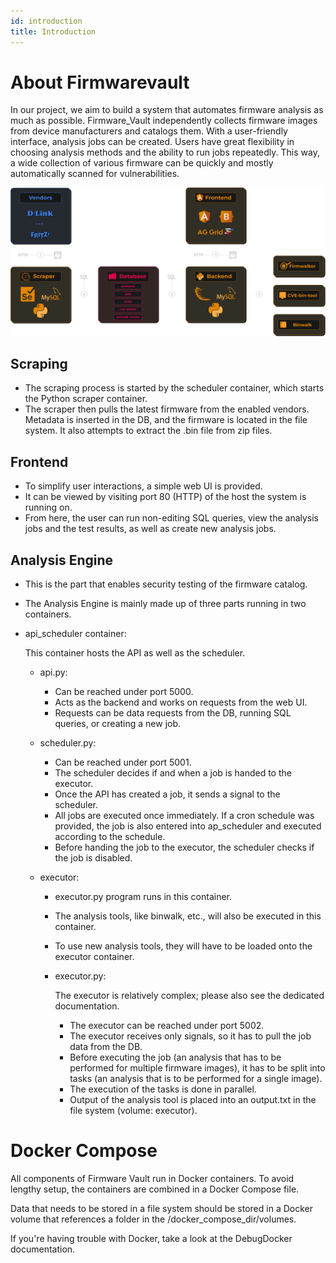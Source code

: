 ```yaml
---
id: introduction
title: Introduction
---
```


# About Firmwarevault

In our project, we aim to build a system that automates firmware analysis as much as possible. Firmware_Vault independently collects firmware images from device manufacturers and catalogs them. With a user-friendly interface, analysis jobs can be created. Users have great flexibility in choosing analysis methods and the ability to run jobs repeatedly. This way, a wide collection of various firmware can be quickly and mostly automatically scanned for vulnerabilities.

![About Firmwarevault](img/architecture.svg)

## Scraping

* The scraping process is started by the scheduler container, which starts the Python scraper container.
* The scraper then pulls the latest firmware from the enabled vendors. Metadata is inserted in the DB, and the firmware is located in the file system. It also attempts to extract the .bin file from zip files.

## Frontend

* To simplify user interactions, a simple web UI is provided.
* It can be viewed by visiting port 80 (HTTP) of the host the system is running on.
* From here, the user can run non-editing SQL queries, view the analysis jobs and the test results, as well as create new analysis jobs.

## Analysis Engine

* This is the part that enables security testing of the firmware catalog.
* The Analysis Engine is mainly made up of three parts running in two containers.
* api_scheduler container: 

    This container hosts the API as well as the scheduler.
    
    * api.py:

        * Can be reached under port 5000.
        * Acts as the backend and works on requests from the web UI.
        * Requests can be data requests from the DB, running SQL queries, or creating a new job.
        
    * scheduler.py:

        * Can be reached under port 5001.
        * The scheduler decides if and when a job is handed to the executor.
        * Once the API has created a job, it sends a signal to the scheduler.
        * All jobs are executed once immediately. If a cron schedule was provided, the job is also entered into ap_scheduler and executed according to the schedule.
        * Before handing the job to the executor, the scheduler checks if the job is disabled.

    * executor: 
     
        * executor.py program runs in this container.
        * The analysis tools, like binwalk, etc., will also be executed in this container.
        * To use new analysis tools, they will have to be loaded onto the executor container.

        * executor.py: 

            The executor is relatively complex; please also see the dedicated documentation.

            * The executor can be reached under port 5002.
            * The executor receives only signals, so it has to pull the job data from the DB.
            * Before executing the job (an analysis that has to be performed for multiple firmware images), it has to be split into tasks (an analysis that is to be performed for a single image).
            * The execution of the tasks is done in parallel.
            * Output of the analysis tool is placed into an output.txt in the file system (volume: executor).

# Docker Compose

All components of Firmware Vault run in Docker containers. To avoid lengthy setup, the containers are combined in a Docker Compose file. 

Data that needs to be stored in a file system should be stored in a Docker volume that references a folder in the /docker_compose_dir/volumes.

If you're having trouble with Docker, take a look at the DebugDocker documentation.
